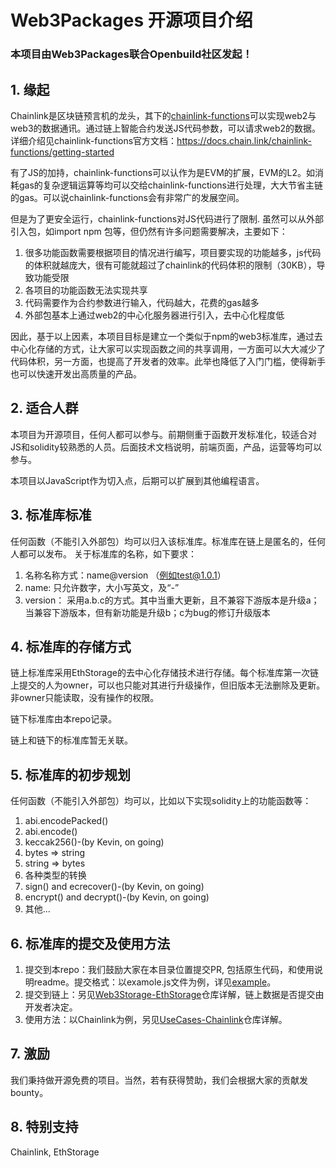 # Web3Packages 开源项目介绍

### 本项目由Web3Packages联合Openbuild社区发起！

## 1. 缘起
Chainlink是区块链预言机的龙头，其下的[chainlink-functions](https://docs.chain.link/chainlink-functions/getting-started)可以实现web2与web3的数据通讯。通过链上智能合约发送JS代码参数，可以请求web2的数据。详细介绍见chainlink-functions官方文档：https://docs.chain.link/chainlink-functions/getting-started

有了JS的加持，chainlink-functions可以认作为是EVM的扩展，EVM的L2。如消耗gas的复杂逻辑运算等均可以交给chainlink-functions进行处理，大大节省主链的gas。可以说chainlink-functions会有非常广的发展空间。

但是为了更安全运行，chainlink-functions对JS代码进行了限制. 虽然可以从外部引入包，如import npm 包等，但仍然有许多问题需要解决，主要如下：

1. 很多功能函数需要根据项目的情况进行编写，项目要实现的功能越多，js代码的体积就越庞大，很有可能就超过了chainlink的代码体积的限制（30KB），导致功能受限
2. 各项目的功能函数无法实现共享
3. 代码需要作为合约参数进行输入，代码越大，花费的gas越多
4. 外部包基本上通过web2的中心化服务器进行引入，去中心化程度低


因此，基于以上因素，本项目目标是建立一个类似于npm的web3标准库，通过去中心化存储的方式，让大家可以实现函数之间的共享调用，一方面可以大大减少了代码体积，另一方面，也提高了开发者的效率。此举也降低了入门门槛，使得新手也可以快速开发出高质量的产品。

## 2. 适合人群
本项目为开源项目，任何人都可以参与。前期侧重于函数开发标准化，较适合对JS和solidity较熟悉的人员。后面技术文档说明，前端页面，产品，运营等均可以参与。

本项目以JavaScript作为切入点，后期可以扩展到其他编程语言。


## 3. 标准库标准
任何函数（不能引入外部包）均可以归入该标准库。标准库在链上是匿名的，任何人都可以发布。
关于标准库的名称，如下要求：

1. 名称名称方式：name@version （例如test@1.0.1）
2. name: 只允许数字，大小写英文，及“-”
3. version： 采用a.b.c的方式。其中当重大更新，且不兼容下游版本是升级a；当兼容下游版本，但有新功能是升级b；c为bug的修订升级版本


## 4. 标准库的存储方式
链上标准库采用EthStorage的去中心化存储技术进行存储。每个标准库第一次链上提交的人为owner，可以也只能对其进行升级操作，但旧版本无法删除及更新。非owner只能读取，没有操作的权限。

链下标准库由本repo记录。

链上和链下的标准库暂无关联。

## 5. 标准库的初步规划
任何函数（不能引入外部包）均可以，比如以下实现solidity上的功能函数等：
1. abi.encodePacked()
2. abi.encode()
3. keccak256()-(by Kevin, on going)
4. bytes => string
5. string => bytes
6. 各种类型的转换
7. sign() and ecrecover()-(by Kevin, on going)
8. encrypt() and decrypt()-(by Kevin, on going)
9. 其他...


## 6. 标准库的提交及使用方法
1. 提交到本repo：我们鼓励大家在本目录位置提交PR, 包括原生代码，和使用说明readme。提交格式：以examole.js文件为例，详见[example](https://github.com/Web3Packages/Web3Files/tree/main/JavaScript/example)。
2. 提交到链上：另见[Web3Storage-EthStorage](https://github.com/Web3Packages/Web3Storage-EthStorage)仓库详解，链上数据是否提交由开发者决定。
3. 使用方法：以Chainlink为例，另见[UseCases-Chainlink](https://github.com/Web3Packages/UseCases-Chainlink)仓库详解。


## 7. 激励
我们秉持做开源免费的项目。当然，若有获得赞助，我们会根据大家的贡献发bounty。

## 8. 特别支持
Chainlink, EthStorage
